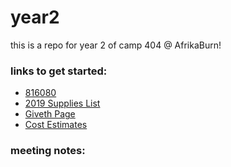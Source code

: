 # year2
this is a repo for year 2 of camp 404 @ AfrikaBurn!

### links to get started:

- [816080](https://t.me/joinchat/AlW41U_iYbWwwFMRQ7tXAg)
- [2019 Supplies List](https://docs.google.com/spreadsheets/d/1z76WiyGuYO3r0ShhkjbI2G86Op3ogCU15jYTlpEr4AQ/edit#gid=0)
- [Giveth Page](https://beta.giveth.io/campaigns/5c9e0a5add7b2c0bf14ed18d)
- [Cost Estimates](https://docs.google.com/spreadsheets/d/1QLdNWhTiLzdKDInvyLYGb-D3f_35qFSVBO_dpgQwLfU/edit#gid=289775295)

### meeting notes:

